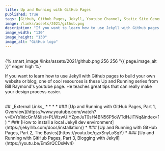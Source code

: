 ```yaml
---
title: Up and Running with GitHub Pages
published: true
tags: [Github, Github Pages, Jekyll, Youtube Channel, Static Site Generator, Website, Blog, Open Source Software, Tutorial, Markdown]
image: /links/assets/2021/github.png
description: "If you want to learn how to use Jekyll with Github pages to build your own website or blog, one of cool resources is these Up and Running series from Bill Raymond's youtube page."
image_width: "130"
image_height: "130"
image_alt: "GitHub logo"
---
```


<br>
{% smart_image /links/assets/2021/github.png 256 256 "{{ page.image_alt }}" eager high %}
<br>

If you want to learn how to use Jekyll with Github pages to build your own website or blog, one of cool resources is these Up and Running series from Bill Raymond's youtube page. He teaches great tips that can really make your design process easier.  

<br>
## _External Links_
* * *
* ### [Up and Running with GitHub Pages, Part 1, Overview](https://www.youtube.com/watch?v=EvYs1idcGnM&list=PLWzwUIYZpnJuT0sH4BN56P5oWTdHJiTNq&index=1)
* ### [How to install a local Jekyll dev environment](https://jekyllrb.com/docs/installation/)
* ### [Up and Running with GitHub Pages, Part 2, The Basics](https://youtu.be/gzxSnyLoSgY)
* ### [Up and Running with GitHub Pages, Part 3, Blogging with Jekyll](https://youtu.be/EmSrQCDsMv4)
